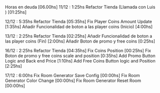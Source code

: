 Horas en deuda [06.00hs]
11/12 : 1:25hs 
	Refactor Tienda (Llamada con Luis ) [01:25hs]
	
12/12 : 5:35hs 
	Refactor Tienda [05:35hs]
		Fix Player Coins Amount Update [1:35hs]
		Añadir Funcionalidad de boton a las player coins (Inicio) [4:00hs]
		
13/12 : 2:25hs 
	Refactor Tienda [02:25hs]
		Añadir Funcionalidad de boton a las player coins (Fin) [2:00hs]
		Añadir Boton de promo y free coins [0:25hs]
		
16/12 : 2:25hs 
	Refactor Tienda [04:35hs]
		Fix Coins Position [00:25hs]
		Fix Boton de promo y free coins scale and position [0:35hs]
		Add Promo Button Logic and Back end Price [1:10hs]
		Add Free Coins Button logic and Position [2:25hs]

17/12 : 6:00hs 
	Fix Room Generator Save Config [00:00hs]
	Fix Room Generator Color Change [00:00hs]
	Fix Room Generator Reset Room [00:00hs]